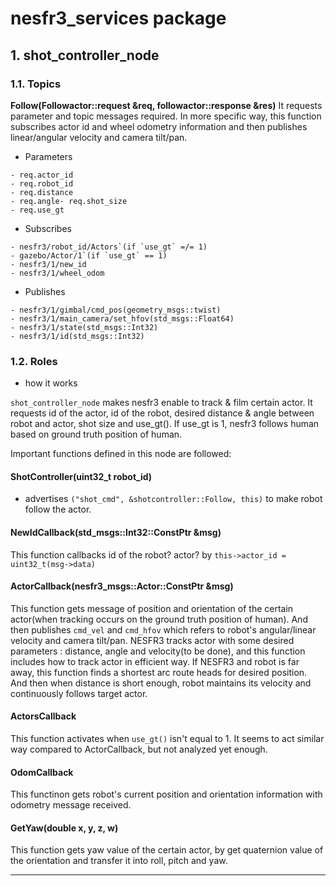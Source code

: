 # nesfr3_services package
## 1. shot_controller_node
### 1.1. Topics
**Follow(Followactor::request &req, followactor::response &res)**
It requests parameter and topic messages required.
In more specific way, this function subscribes actor id and wheel odometry information and then publishes linear/angular velocity and camera tilt/pan.

* Parameters
```
- req.actor_id
- req.robot_id
- req.distance
- req.angle- req.shot_size
- req.use_gt
```
* Subscribes
```
- nesfr3/robot_id/Actors`(if `use_gt` =/= 1)
- gazebo/Actor/1`(if `use_gt` == 1)
- nesfr3/1/new_id
- nesfr3/1/wheel_odom
```
* Publishes
```
- nesfr3/1/gimbal/cmd_pos(geometry_msgs::twist)
- nesfr3/1/main_camera/set_hfov(std_msgs::Float64)
- nesfr3/1/state(std_msgs::Int32)
- nesfr3/1/id(std_msgs::Int32)
```

### 1.2. Roles
* how it works

```shot_controller_node``` makes nesfr3 enable to track & film certain actor. It requests id of the actor, id of the robot, desired distance & angle between robot and actor, shot size and use_gt(). If use_gt is 1, nesfr3 follows human based on ground truth position of human.

Important functions defined in this node are followed:

#### ShotController(uint32_t robot_id)
 - advertises `("shot_cmd", &shotcontroller::Follow, this)` to make robot follow the actor.

#### NewIdCallback(std_msgs::Int32::ConstPtr &msg)

This function callbacks id of the robot? actor? by `this->actor_id = uint32_t(msg->data)`

#### ActorCallback(nesfr3_msgs::Actor::ConstPtr &msg)

This function gets message of position and orientation of the certain actor(when tracking occurs on the ground truth position of human). And then publishes `cmd_vel` and `cmd_hfov` which refers to robot's angular/linear velocity and camera tilt/pan.
NESFR3 tracks actor with some desired parameters : distance, angle and velocity(to be done), and this function includes how to track actor in efficient way.
If NESFR3 and robot is far away, this function finds a shortest arc route heads for desired position. And then when distance is short enough, robot maintains its velocity and continuously follows target actor.


#### ActorsCallback
This function activates when `use_gt()` isn't equal to 1. It seems to act similar way compared to ActorCallback, but not analyzed yet enough.

#### OdomCallback
This functinon gets robot's current position and orientation information with odometry message received.

#### GetYaw(double x, y, z, w)
This function gets yaw value of the certain actor, by get quaternion value of the orientation and transfer it into roll, pitch and yaw.

* * *
